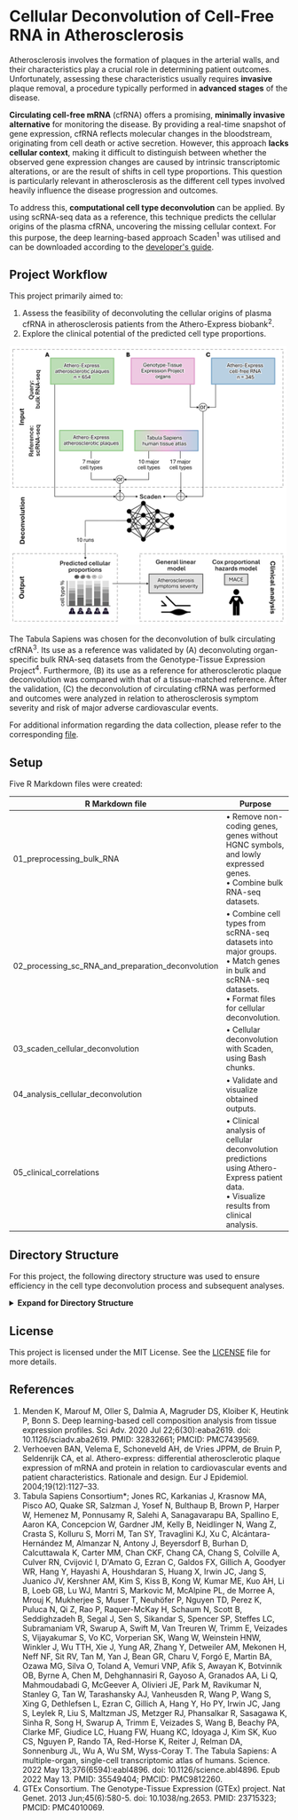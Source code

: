 # Cellular Deconvolution of Cell-Free RNA in Atherosclerosis
Atherosclerosis involves the formation of plaques in the arterial walls, and their characteristics play a crucial role in determining patient outcomes. Unfortunately, assessing these characteristics usually requires **invasive** plaque removal, a procedure typically performed in **advanced stages** of the disease.

**Circulating cell-free mRNA** (cfRNA) offers a promising, **minimally invasive alternative** for monitoring the disease. By providing a real-time snapshot of gene expression, cfRNA reflects molecular changes in the bloodstream, originating from cell death or active secretion. However, this approach **lacks cellular context**, making it difficult to distinguish between whether the observed gene expression changes are caused by intrinsic transcriptomic alterations, or are the result of shifts in cell type proportions. This question is particularly relevant in atherosclerosis as the different cell types involved heavily influence the disease progression and outcomes. 

To address this, **computational cell type deconvolution** can be applied. By using scRNA-seq data as a reference, this technique predicts the cellular origins of the plasma cfRNA, uncovering the missing cellular context. For this purpose, the deep learning-based approach Scaden<sup>1</sup> was utilised and can be downloaded according to the [developer's guide](https://scaden.readthedocs.io).

## Project Workflow
This project primarily aimed to:
1. Assess the feasibility of deconvoluting the cellular origins of plasma cfRNA in atherosclerosis patients from the Athero-Express biobank<sup>2</sup>.
2. Explore the clinical potential of the predicted cell type proportions.

<picture>
  <img src="https://github.com/yyzo/Atheroexpress_deconvolution/blob/main/docs/project_workflow_github_readme.png" width="500">
</picture>

The Tabula Sapiens was chosen for the deconvolution of bulk circulating cfRNA<sup>3</sup>. Its use as a reference was validated by (A) deconvoluting organ-specific bulk RNA-seq datasets from the Genotype-Tissue Expression Project<sup>4</sup>. Furthermore, (B) its use as a reference for atherosclerotic plaque deconvolution was compared with that of a tissue-matched reference. After the validation, (C) the deconvolution of circulating cfRNA was performed and outcomes were analyzed in relation to atherosclerosis symptom severity and risk of major adverse cardiovascular events.

For additional information regarding the data collection, please refer to the corresponding [file](https://github.com/yyzo/Atheroexpress_deconvolution/blob/main/docs/data_collection_metadata.xlsx).

## Setup
Five R Markdown files were created:

|R Markdown file|Purpose|
|--|--|
|01_preprocessing_bulk_RNA| • Remove non-coding genes, genes without HGNC symbols, and lowly expressed genes. <br>• Combine bulk RNA-seq datasets.</br>|
|02_processing_sc_RNA_and_preparation_deconvolution|• Combine cell types from scRNA-seq datasets into major groups. <br>• Match genes in bulk and scRNA-seq datasets.</br>• Format files for cellular deconvolution.
|03_scaden_cellular_deconvolution|• Cellular deconvolution with Scaden, using Bash chunks.|
|04_analysis_cellular_deconvolution|• Validate and visualize obtained outputs. |
|05_clinical_correlations|• Clinical analysis of cellular deconvolution predictions using Athero-Express patient data.<br>• Visualize results from clinical analysis.</br>|

## Directory Structure
For this project, the following directory structure was used to ensure efficiency in the cell type deconvolution process and subsequent analyses.

<details>
  <summary><b>Expand for Directory Structure</b></summary>

  Note: `foo_bar` is used as a placeholder and should be replaced with an identifier specific to the dataset pair used for the cellular deconvolution process.
  
  ```
  main 
  ├─ data
  │  ├─ metadata
  │  ├─ preprocessed_data
  │  ├─ processed_data
  │  │  ├─ scaden_sc_rna_ref_files
  │  │  │  └─ foo_bar
  │  │  │     ├─ foo_bar_celltypes.txt
  │  │  │     └─ foo_bar_counts.txt
  │  │  └─ scaden_bulk_rna_files
  │  │     └─ foo_bar_bulk_data.txt
  │  └─ raw_data
  ├─ functions
  │  ├─ functions_01_R.R
  │  ├─ functions_04_R.R
  │  ├─ functions_05_R.R
  │  ├─ functions_bash.sh
  │  └─ functions_global_R.R
  ├─ output
  │  ├─ export_files # Add subfolders as needed
  │  │  └─ rds_files
  │  ├─ plots # Add subfolders as needed
  │  └─ scaden_predictions
  │     └─ foo_bar
  │        ├─ foo_bar_n1.file # Scaden returns files without extension
  │        ├─ foo_bar_n2.file
  │        ├─ ...
  │        └─ foo_bar_n10.file
  ├─ temp # Folders to store temporary files of the cellular deconvolution process with Scaden
  │  ├─ scaden_simulated_data
  │  └─ scaden_trained_models
  ├─ .gitignore
  README.md
  LICENSE
  ├─ 01_preprocessing_bulk_RNA.Rmd
  ├─ 02_processing_sc_RNA_and_preparation_deconvolution.Rmd
  ├─ 03_scaden_cellular_deconvolution.Rmd
  ├─ 04_analysis_cellular_deconvolution.Rmd
  └─ 05_clinical_correlations.Rmd
  ```
</details>

## License
This project is licensed under the MIT License. See the [LICENSE](https://github.com/yyzo/Atheroexpress_deconvolution/blob/main/LICENSE) file for more details.

## References
1. Menden K, Marouf M, Oller S, Dalmia A, Magruder DS, Kloiber K, Heutink P, Bonn S. Deep learning-based cell composition analysis from tissue expression profiles. Sci Adv. 2020 Jul 22;6(30):eaba2619. doi: 10.1126/sciadv.aba2619. PMID: 32832661; PMCID: PMC7439569.
2. Verhoeven BAN, Velema E, Schoneveld AH, de Vries JPPM, de Bruin P, Seldenrijk CA, et al. Athero-express: differential atherosclerotic plaque expression of mRNA and protein in relation to cardiovascular events and patient characteristics. Rationale and design. Eur J Epidemiol. 2004;19(12):1127–33.
3. Tabula Sapiens Consortium*; Jones RC, Karkanias J, Krasnow MA, Pisco AO, Quake SR, Salzman J, Yosef N, Bulthaup B, Brown P, Harper W, Hemenez M, Ponnusamy R, Salehi A, Sanagavarapu BA, Spallino E, Aaron KA, Concepcion W, Gardner JM, Kelly B, Neidlinger N, Wang Z, Crasta S, Kolluru S, Morri M, Tan SY, Travaglini KJ, Xu C, Alcántara-Hernández M, Almanzar N, Antony J, Beyersdorf B, Burhan D, Calcuttawala K, Carter MM, Chan CKF, Chang CA, Chang S, Colville A, Culver RN, Cvijović I, D'Amato G, Ezran C, Galdos FX, Gillich A, Goodyer WR, Hang Y, Hayashi A, Houshdaran S, Huang X, Irwin JC, Jang S, Juanico JV, Kershner AM, Kim S, Kiss B, Kong W, Kumar ME, Kuo AH, Li B, Loeb GB, Lu WJ, Mantri S, Markovic M, McAlpine PL, de Morree A, Mrouj K, Mukherjee S, Muser T, Neuhöfer P, Nguyen TD, Perez K, Puluca N, Qi Z, Rao P, Raquer-McKay H, Schaum N, Scott B, Seddighzadeh B, Segal J, Sen S, Sikandar S, Spencer SP, Steffes LC, Subramaniam VR, Swarup A, Swift M, Van Treuren W, Trimm E, Veizades S, Vijayakumar S, Vo KC, Vorperian SK, Wang W, Weinstein HNW, Winkler J, Wu TTH, Xie J, Yung AR, Zhang Y, Detweiler AM, Mekonen H, Neff NF, Sit RV, Tan M, Yan J, Bean GR, Charu V, Forgó E, Martin BA, Ozawa MG, Silva O, Toland A, Vemuri VNP, Afik S, Awayan K, Botvinnik OB, Byrne A, Chen M, Dehghannasiri R, Gayoso A, Granados AA, Li Q, Mahmoudabadi G, McGeever A, Olivieri JE, Park M, Ravikumar N, Stanley G, Tan W, Tarashansky AJ, Vanheusden R, Wang P, Wang S, Xing G, Dethlefsen L, Ezran C, Gillich A, Hang Y, Ho PY, Irwin JC, Jang S, Leylek R, Liu S, Maltzman JS, Metzger RJ, Phansalkar R, Sasagawa K, Sinha R, Song H, Swarup A, Trimm E, Veizades S, Wang B, Beachy PA, Clarke MF, Giudice LC, Huang FW, Huang KC, Idoyaga J, Kim SK, Kuo CS, Nguyen P, Rando TA, Red-Horse K, Reiter J, Relman DA, Sonnenburg JL, Wu A, Wu SM, Wyss-Coray T. The Tabula Sapiens: A multiple-organ, single-cell transcriptomic atlas of humans. Science. 2022 May 13;376(6594):eabl4896. doi: 10.1126/science.abl4896. Epub 2022 May 13. PMID: 35549404; PMCID: PMC9812260.
4. GTEx Consortium. The Genotype-Tissue Expression (GTEx) project. Nat Genet. 2013 Jun;45(6):580-5. doi: 10.1038/ng.2653. PMID: 23715323; PMCID: PMC4010069.
